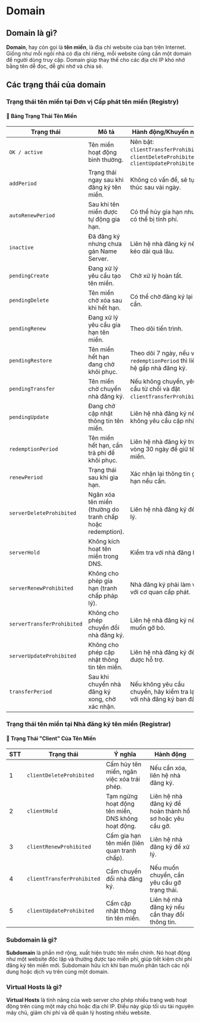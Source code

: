 
# Domain

## Domain là gì?
**Domain**, hay còn gọi là **tên miền**, là địa chỉ website của bạn trên Internet. Giống như mỗi ngôi nhà có địa chỉ riêng, mỗi website cũng cần một domain để người dùng truy cập. Domain giúp thay thế cho các địa chỉ IP khó nhớ bằng tên dễ đọc, dễ ghi nhớ và chia sẻ.

## Các trạng thái của domain

### Trạng thái tên miền tại Đơn vị Cấp phát tên miền (Registry)

#### 📄 Bảng Trạng Thái Tên Miền

| Trạng thái | Mô tả | Hành động/Khuyến nghị |
|------------|-------|------------------------|
| `OK / active` | Tên miền hoạt động bình thường. | Nên bật: `clientTransferProhibited`, `clientDeleteProhibited`, `clientUpdateProhibited` |
| `addPeriod` | Trạng thái ngay sau khi đăng ký tên miền. | Không có vấn đề, sẽ tự kết thúc sau vài ngày. |
| `autoRenewPeriod` | Sau khi tên miền được tự động gia hạn. | Có thể hủy gia hạn nhưng có thể bị tính phí. |
| `inactive` | Đã đăng ký nhưng chưa gán Name Server. | Liên hệ nhà đăng ký nếu kéo dài quá lâu. |
| `pendingCreate` | Đang xử lý yêu cầu tạo tên miền. | Chờ xử lý hoàn tất. |
| `pendingDelete` | Tên miền chờ xóa sau khi hết hạn. | Có thể chờ đăng ký lại nếu cần. |
| `pendingRenew` | Đang xử lý yêu cầu gia hạn tên miền. | Theo dõi tiến trình. |
| `pendingRestore` | Tên miền hết hạn đang chờ khôi phục. | Theo dõi 7 ngày, nếu về `redemptionPeriod` thì liên hệ gấp nhà đăng ký. |
| `pendingTransfer` | Tên miền chờ chuyển nhà đăng ký. | Nếu không chuyển, yêu cầu từ chối và đặt `clientTransferProhibited`. |
| `pendingUpdate` | Đang chờ cập nhật thông tin tên miền. | Liên hệ nhà đăng ký nếu không yêu cầu cập nhật. |
| `redemptionPeriod` | Tên miền hết hạn, cần trả phí để khôi phục. | Liên hệ nhà đăng ký trong vòng 30 ngày để giữ tên miền. |
| `renewPeriod` | Trạng thái sau khi gia hạn. | Xác nhận lại thông tin gia hạn nếu cần. |
| `serverDeleteProhibited` | Ngăn xóa tên miền (thường do tranh chấp hoặc redemption). | Liên hệ nhà đăng ký để xử lý. |
| `serverHold` | Không kích hoạt tên miền trong DNS. | Kiểm tra với nhà đăng ký. |
| `serverRenewProhibited` | Không cho phép gia hạn (tranh chấp pháp lý). | Nhà đăng ký phải làm việc với cơ quan cấp phát. |
| `serverTransferProhibited` | Không cho phép chuyển đổi nhà đăng ký. | Liên hệ nhà đăng ký nếu muốn gỡ bỏ. |
| `serverUpdateProhibited` | Không cho phép cập nhật thông tin tên miền. | Liên hệ nhà đăng ký để được hỗ trợ. |
| `transferPeriod` | Sau khi chuyển nhà đăng ký xong, chờ xác nhận. | Nếu không yêu cầu chuyển, hãy kiểm tra lại với nhà đăng ký ban đầu. |

### Trạng thái tên miền tại Nhà đăng ký tên miền (Registrar)

#### 📄 Trạng Thái "Client" Của Tên Miền

| STT | Trạng thái | Ý nghĩa | Hành động |
|-----|------------|--------|-----------|
| 1 | `clientDeleteProhibited` | Cấm hủy tên miền, ngăn việc xóa trái phép. | Nếu cần xóa, liên hệ nhà đăng ký. |
| 2 | `clientHold` | Tạm ngừng hoạt động tên miền, DNS không hoạt động. | Liên hệ nhà đăng ký để hoàn thành hồ sơ hoặc yêu cầu gỡ. |
| 3 | `clientRenewProhibited` | Cấm gia hạn tên miền (liên quan tranh chấp). | Liên hệ nhà đăng ký để xử lý. |
| 4 | `clientTransferProhibited` | Cấm chuyển đổi nhà đăng ký. | Nếu muốn chuyển, cần yêu cầu gỡ trạng thái. |
| 5 | `clientUpdateProhibited` | Cấm cập nhật thông tin tên miền. | Liên hệ nhà đăng ký nếu cần thay đổi thông tin. |

### Subdomain là gì?
**Subdomain** là phần mở rộng, xuất hiện trước tên miền chính. Nó hoạt động như một website độc lập và thường được tạo miễn phí, giúp tiết kiệm chi phí đăng ký tên miền mới. Subdomain hữu ích khi bạn muốn phân tách các nội dung hoặc dịch vụ trên cùng một domain.

### Virtual Hosts là gì?
**Virtual Hosts** là tính năng của web server cho phép nhiều trang web hoạt động trên cùng một máy chủ hoặc địa chỉ IP. Điều này giúp tối ưu tài nguyên máy chủ, giảm chi phí và dễ quản lý hosting nhiều website.
